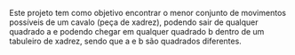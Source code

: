 Este projeto tem como objetivo encontrar o menor conjunto de movimentos possíveis de um cavalo (peça de xadrez), podendo sair de qualquer quadrado a e podendo chegar em qualquer quadrado b dentro de um tabuleiro de xadrez, sendo que a e b são quadrados diferentes.
